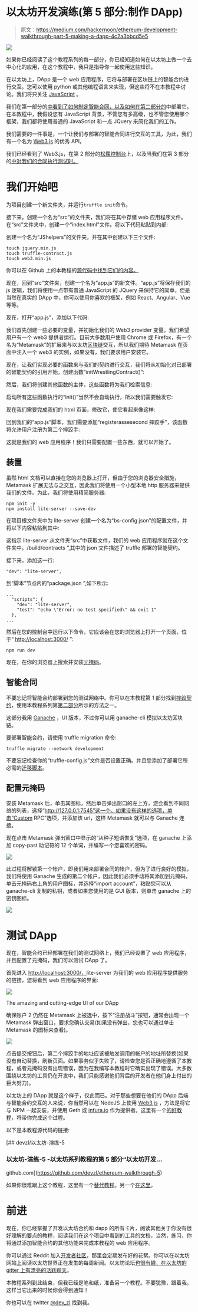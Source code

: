 # 以太坊开发演练(第 5 部分:制作 DApp)

> 原文：<https://medium.com/hackernoon/ethereum-development-walkthrough-part-5-making-a-dapp-4c2a3bbcd5e5>

![](img/d245a23d9721848b1f57f2760b92a8df.png)

如果你已经阅读了这个教程系列的每一部分，你已经知道如何在以太坊上做一个去中心化的应用，在这个教程中，我只是指导你一起使用这些知识。

在以太坊上，DApp 是一个 web 应用程序，它将与部署在区块链上的智能合约进行交互。您可以使用 python 或其他编程语言来实现，但这些将不在本教程中讨论。我们将只关注 [JavaScript](https://hackernoon.com/tagged/javascript) 。

我们在第一部分的[中看到了如何制定智能合同，以及如何在第二部分](https://hackernoon.com/ethereum-development-walkthrough-part-1-smart-contracts-b3979e6e573e)[的](https://hackernoon.com/ethereum-development-walkthrough-part-2-truffle-ganache-geth-and-mist-8d6320e12269)中部署它。在本教程中，我假设您有 JavaScript 背景，不管您有多高级，也不管您使用哪个框架，我们都将使用普通的 JavaScript 和一点 JQuery 来简化我们的工作。

我们需要的一件事是，一个让我们与部署的智能合同进行交互的工具，为此，我们有一个名为 [Web3.js](https://github.com/ethereum/web3.js/) 的优秀 API。

我们已经看到了 Web3.js，在第 2 部分的[松露控制台](http://truffleframework.com/docs/getting_started/console)上，以及当我们在第 3 部分的[中对我们的合同执行测试时。](https://hackernoon.com/ethereum-development-walkthrough-part-3-security-limitations-and-considerations-d482f05278b4)

# 我们开始吧

为项目创建一个新文件夹，并运行`truffle init`命令。

接下来，创建一个名为“src”的文件夹，我们将在其中存储 web 应用程序文件。在“src”文件夹中，创建一个“index.html”文件。将以下代码粘贴到内部:

创建一个名为“JShelpers”的文件夹，并在其中创建以下三个文件:

```
touch jquery.min.js 
touch truffle-contract.js 
touch web3.min.js
```

你可以在 Github 上的本教程的[源代码中找到它们的内容。](https://github.com/devzl/ethereum-walkthrough-5/tree/master/src/JShelpers)

现在，回到“src”文件夹，创建一个名为“app.js”的新文件。“app.js”将保存我们的 js 逻辑，我们将使用一点带有普通 JavaScript 的 JQuery 来保持它的简单，但是当然在真实的 DApp 中，你可以使用你喜欢的框架，例如 React、Angular、Vue 等等。

现在，打开“app.js”，添加以下代码:

我们首先创建一些必要的变量，并初始化我们的 Web3 provider 变量。我们希望用户有一个 web3 提供者运行。目前大多数用户使用 Chrome 或 Firefox，有一个名为“Metamask”的扩展来与以太坊[区块链](https://hackernoon.com/tagged/blockchain)交互，所以我们期待 Metamask 在页面中注入一个 web3 的实例，如果没有，我们要求用户安装它。

现在，让我们实现必要的函数来与我们的契约进行交互，我们将从初始化对已部署的智能契约的引用开始，创建函数“initWrestlingContract()”:

然后，我们将创建其他函数的主体，这些函数将为我们检索信息:

启动所有这些函数执行的“init()”当然不会自动执行，所以我们需要触发它:

现在我们需要完成我们的 html 页面，修改它，使它看起来像这样:

回到我们的“app.js”脚本，我们需要添加“registerassesecond 摔跤手”，该函数将允许用户注册为第二个摔跤手:

这就是我们的 web 应用程序！我们只需要配置一些东西，就可以开始了。

## 装置

虽然 html 文档可以直接在您的浏览器上打开，但由于您的浏览器安全措施，Metamask 扩展无法与之交互，因此我们将使用一个小型本地 http 服务器来提供我们的文件。为此，我们将使用精简服务器:

```
npm init -y
npm install lite-server --save-dev
```

在项目根文件夹中为 lite-server 创建一个名为“bs-config.json”的配置文件，并将以下内容粘贴到其中:

这指示 lite-server 从文件夹“src”中获取文件，我们的 web 应用程序就在这个文件夹中。/build/contracts ”,其中的 json 文件描述了 truffle 部署的智能契约。

接下来，添加这一行:

```
"dev": "lite-server",
```

到“脚本”节点内的“package.json ”,如下所示:

```
...
  "scripts": {
    "dev": "lite-server",
    "test": "echo \"Error: no test specified\" && exit 1"
  },
...
```

然后在您的控制台中运行以下命令，它应该会在您的浏览器上打开一个页面，位于“ [http://localhost:3000/](http://localhost:3000/) ”:

```
npm run dev
```

现在，在你的浏览器上搜索并安装[元掩码](https://metamask.io/)。

## 智能合同

不要忘记将智能合约部署到您的测试网络中。你可以在本教程第 1 部分找到[摔跤契约](https://github.com/devzl/ethereum-walkthrough-5/blob/master/contracts/Wrestling.sol)，使用本教程系列第[第二部分](https://hackernoon.com/ethereum-development-walkthrough-part-2-truffle-ganache-geth-and-mist-8d6320e12269)所示的方法之一。

这部分我用 [Ganache](http://truffleframework.com/ganache/) ，UI 版本，不过你可以用 ganache-cli 模拟以太坊区块链。

要部署智能合约，请使用 truffle migration 命令:

```
truffle migrate --network development
```

不要忘记检查你的“truffle-config.js”文件是否设置正确。并且您添加了部署它所必需的[迁移脚本](https://github.com/devzl/ethereum-walkthrough-5/blob/master/migrations/2_deploy_contracts.js)。

## 配置元掩码

安装 Metamask 后，单击其图标，然后单击弹出窗口的左上方，您会看到不同网络的列表，选择“http://127.0.0.1:7545”这一个。如果没有这样的选项，单击“Custom RPC”选项，并添加该 url，这样 Metamask 就可以与 Ganache 连接。

现在点击 Metamask 弹出窗口中显示的“从种子短语恢复”选项，在 ganache 上添加 copy-past 助记符的 12 个单词，并编写一个您喜欢的密码。

![](img/e93677b52cc8aaa703ca0d2ec7cca4d7.png)

此过程将解锁第一个帐户，即我们用来部署合同的帐户，但为了进行良好的模拟，我们将使用 Ganache 生成的第二个帐户，因此我们必须手动将其添加到元掩码，单击元掩码右上角的用户图标，并选择“import account”，粘贴您可以从 ganache-cli 复制的私钥，或者如果您使用的是 GUI 版本，则单击 ganache 上的密钥图标。

![](img/8c6cb51f3d8ce3a26d6649a1b4b5b294.png)

# 测试 DApp

现在，智能合约已经部署在我们的测试网络上，我们已经设置了 web 应用程序，并且配置了元掩码，我们可以测试 DApp 了。

首先进入 [http://localhost:3000/，](http://localhost:3000/)lite-server 为我们的 web 应用程序提供服务的链接，您将看到 web 应用程序的界面:

![](img/c4172424ef13256541f807cf0f7d2295.png)

The amazing and cutting-edge UI of our DApp

确保账户 2 仍然在 Metamask 上被选中，按下“注册战斗”按钮，通常会出现一个 Metamask 弹出窗口，要求您确认交易(如果没有弹出，您也可以通过单击 Metamask 的图标来查看)。

![](img/f8cfc2c38c8f35e090d2f7f75433475c.png)

点击提交按钮后，第二个摔跤手的地址应该被触发调用的帐户的地址所替换(如果没有自动替换，刷新页面。如果事务似乎失败了，请检查您是否正确地遵循了本教程，或者元掩码没有出现错误，因为在我编写本教程时它确实出现了错误。大多数围绕以太坊的工具仍在开发中，我们只能感谢他们背后的开发者在他们身上付出的巨大努力)。

以太坊上的 DApp 就是这个样子，仅此而已。对于那些想要在他们的 DApp 后端与智能合约交互的人来说，你当然可以在 NodeJS 上使用 [Web3.js](https://github.com/ethereum/web3.js/) ，方法是将它与 NPM 一起安装，并使用 Geth 或 [infura.io](https://infura.io/) 作为提供者。这里有一个[的好教程](/@codetractio/try-out-ethereum-using-only-nodejs-and-npm-eabaaaf97c80)，将带你完成这个过程。

以下是本教程源代码的链接:

[](https://github.com/devzl/ethereum-walkthrough-5) [## devzl/以太坊-演练-5

### 以太坊-演练-5 -以太坊系列教程的第 5 部分“以太坊开发…

github.com](https://github.com/devzl/ethereum-walkthrough-5) 

如果你很难跟上这个教程，这里有一个[替代教程](http://truffleframework.com/tutorials/pet-shop)。另一个[在这里](/@merunasgrincalaitis/the-ultimate-end-to-end-tutorial-to-create-and-deploy-a-fully-descentralized-dapp-in-ethereum-18f0cf6d7e0e)。

# 前进

现在，你已经掌握了开发以太坊合约和 dapp 的所有卡片，阅读其他关于你没有很好理解的要点的教程，阅读我们在这个项目中看到的工具的文档，当然，练习，你将通过添加智能合约的其他功能来完成本教程的 web 应用程序。

你可以通过 Reddit 加入[开发者社区](https://www.reddit.com/r/ethdev/)，那里会定期发布好的花絮。你可以在以太坊网站[上](http://www.weekinethereum.com/)阅读以太坊世界正在发生的每周新闻。以太坊论坛[也很有趣，在以太坊的 gitter 上有漂亮的](https://forum.ethereum.org/)[活跃聊天](https://gitter.im/ethereum/home)。

本教程系列到此结束，但我已经是笔和纸，准备另一个教程。不要犹豫，跟着我，这样当它出来的时候你会得到通知！

你也可以在 twitter [@dev_zl](https://twitter.com/dev_zl) 找到我。